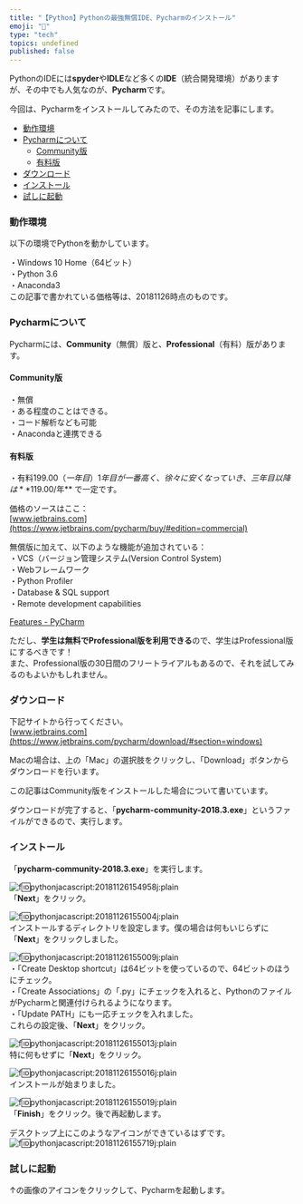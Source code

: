 ```yaml
---
title: "【Python】Pythonの最強無償IDE、Pycharmのインストール"
emoji: "🤖"
type: "tech"
topics: undefined
published: false
---
```


PythonのIDEには**spyder**や**IDLE**など多くの**IDE**（統合開発環境）がありますが、その中でも人気なのが、**Pycharm**です。

今回は、Pycharmをインストールしてみたので、その方法を記事にします。

* [動作環境](#動作環境)
* [Pycharmについて](#Pycharmについて)  
   * [Community版](#Community版)  
   * [有料版](#有料版)
* [ダウンロード](#ダウンロード)
* [インストール](#インストール)
* [試しに起動](#試しに起動)

### 動作環境

以下の環境でPythonを動かしています。

・Windows 10 Home（64ビット）  
・Python 3.6  
・Anaconda3  
この記事で書かれている価格等は、20181126時点のものです。  
  
### Pycharmについて

Pycharmには、**Community**（無償）版と、**Professional**（有料）版があります。

#### Community版

・無償  
・ある程度のことはできる。  
・コード解析なども可能  
・Anacondaと連携できる  
  
#### 有料版

・有料$199.00（一年目）  
1年目が一番高く、徐々に安くなっていき、三年目以降は **$119.00/年** で一定です。

価格のソースはここ：  
[www.jetbrains.com](https://www.jetbrains.com/pycharm/buy/#edition=commercial)

無償版に加えて、以下のような機能が追加されている：  
・VCS（バージョン管理システム(Version Control System)  
・Webフレームワーク  
・Python Profiler  
・Database & SQL support  
・Remote development capabilities

  
[Features - PyCharm](https://www.jetbrains.com/pycharm/features/)

ただし、**学生は無料でProfessional版を利用できる**ので、学生はProfessional版にするべきです！  
また、Professional版の30日間のフリートライアルもあるので、それを試してみるのもよいかもしれません。  
  
  
### ダウンロード

下記サイトから行ってください。  
[www.jetbrains.com](https://www.jetbrains.com/pycharm/download/#section=windows)

Macの場合は、上の「Mac」の選択肢をクリックし、「Download」ボタンからダウンロードを行います。

この記事はCommunity版をインストールした場合について書いています。

ダウンロードが完了すると、「**pycharm-community-2018.3.exe**」というファイルができるので、実行します。  
  
  
### インストール

「**pycharm-community-2018.3.exe**」を実行します。

![f:id:pythonjacascript:20181126154958j:plain](/images/ppythonjacascript2018112620181126154958.jpg "f:id:pythonjacascript:20181126154958j:plain")  
「**Next**」をクリック。

![f:id:pythonjacascript:20181126155004j:plain](/images/ppythonjacascript2018112620181126155004.jpg "f:id:pythonjacascript:20181126155004j:plain")  
インストールするディレクトリを設定します。僕の場合は何もいじらずに「**Next**」をクリックしました。

  
![f:id:pythonjacascript:20181126155009j:plain](/images/ppythonjacascript2018112620181126155009.jpg "f:id:pythonjacascript:20181126155009j:plain")  
・「Create Desktop shortcut」は64ビットを使っているので、64ビットのほうにチェック。  
・「Create Associations」の「.py」にチェックを入れると、PythonのファイルがPycharmと関連付けられるようになります。  
・「Update PATH」にも一応チェックを入れました。  
これらの設定後、「**Next**」をクリック。

  
![f:id:pythonjacascript:20181126155013j:plain](/images/ppythonjacascript2018112620181126155013.jpg "f:id:pythonjacascript:20181126155013j:plain")  
特に何もせずに「**Next**」をクリック。

  
![f:id:pythonjacascript:20181126155016j:plain](/images/ppythonjacascript2018112620181126155016.jpg "f:id:pythonjacascript:20181126155016j:plain")  
インストールが始まりました。

![f:id:pythonjacascript:20181126155019j:plain](/images/ppythonjacascript2018112620181126155019.jpg "f:id:pythonjacascript:20181126155019j:plain")  
「**Finish**」をクリック。後で再起動します。

  
デスクトップ上にこのようなアイコンができているはずです。  
![f:id:pythonjacascript:20181126155719j:plain](/images/ppythonjacascript2018112620181126155719.jpg "f:id:pythonjacascript:20181126155719j:plain")

### 試しに起動

↑の画像のアイコンをクリックして、Pycharmを起動します。